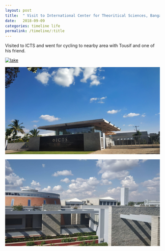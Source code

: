 ```yaml
---
layout: post
title:  " Visit to International Center for Theoritical Sciences, Bangalore"
date:   2018-09-09
categories: timeline life
permalink: /timeline/:title
---
```


Visited to ICTS and went for cycling to nearby area with Tousif and one of his friend.

[![lake](http://img.youtube.com/vi/T1HOzUIdHB8/0.jpg)](http://www.youtube.com/watch?v=T1HOzUIdHB8)

![icts](https://raw.githubusercontent.com/prateek754/prateek754.github.io/master/assets/images/icts1.jpeg)

![icts](https://raw.githubusercontent.com/prateek754/prateek754.github.io/master/assets/images/icts2.JPG)
